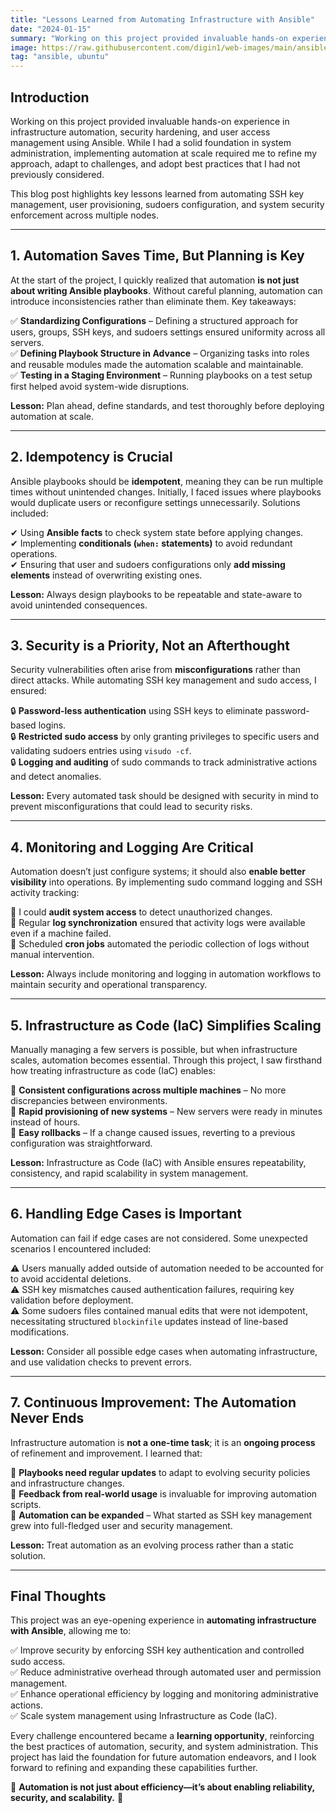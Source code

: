 ```yaml
---
title: "Lessons Learned from Automating Infrastructure with Ansible"
date: "2024-01-15"
summary: "Working on this project provided invaluable hands-on experience in infrastructure automation, security hardening, and user access management using Ansible. While I had a solid foundation in system administration, implementing automation at scale required me to refine my approach, adapt to challenges, and adopt best practices that I had not previously considered."
image: https://raw.githubusercontent.com/digin1/web-images/main/ansible.png
tag: "ansible, ubuntu"
---
```


## Introduction

Working on this project provided invaluable hands-on experience in infrastructure automation, security hardening, and user access management using Ansible. While I had a solid foundation in system administration, implementing automation at scale required me to refine my approach, adapt to challenges, and adopt best practices that I had not previously considered.

This blog post highlights key lessons learned from automating SSH key management, user provisioning, sudoers configuration, and system security enforcement across multiple nodes.

---

## 1. **Automation Saves Time, But Planning is Key**

At the start of the project, I quickly realized that automation **is not just about writing Ansible playbooks**. Without careful planning, automation can introduce inconsistencies rather than eliminate them. Key takeaways:

✅ **Standardizing Configurations** – Defining a structured approach for users, groups, SSH keys, and sudoers settings ensured uniformity across all servers.  
✅ **Defining Playbook Structure in Advance** – Organizing tasks into roles and reusable modules made the automation scalable and maintainable.  
✅ **Testing in a Staging Environment** – Running playbooks on a test setup first helped avoid system-wide disruptions.

**Lesson:** Plan ahead, define standards, and test thoroughly before deploying automation at scale.

---

## 2. **Idempotency is Crucial**

Ansible playbooks should be **idempotent**, meaning they can be run multiple times without unintended changes. Initially, I faced issues where playbooks would duplicate users or reconfigure settings unnecessarily. Solutions included:

✔ Using **Ansible facts** to check system state before applying changes.  
✔ Implementing **conditionals (`when:` statements)** to avoid redundant operations.  
✔ Ensuring that user and sudoers configurations only **add missing elements** instead of overwriting existing ones.

**Lesson:** Always design playbooks to be repeatable and state-aware to avoid unintended consequences.

---

## 3. **Security is a Priority, Not an Afterthought**

Security vulnerabilities often arise from **misconfigurations** rather than direct attacks. While automating SSH key management and sudo access, I ensured:

🔒 **Password-less authentication** using SSH keys to eliminate password-based logins.  
🔒 **Restricted sudo access** by only granting privileges to specific users and validating sudoers entries using `visudo -cf`.  
🔒 **Logging and auditing** of sudo commands to track administrative actions and detect anomalies.

**Lesson:** Every automated task should be designed with security in mind to prevent misconfigurations that could lead to security risks.

---

## 4. **Monitoring and Logging Are Critical**

Automation doesn’t just configure systems; it should also **enable better visibility** into operations. By implementing sudo command logging and SSH activity tracking:

📌 I could **audit system access** to detect unauthorized changes.  
📌 Regular **log synchronization** ensured that activity logs were available even if a machine failed.  
📌 Scheduled **cron jobs** automated the periodic collection of logs without manual intervention.

**Lesson:** Always include monitoring and logging in automation workflows to maintain security and operational transparency.

---

## 5. **Infrastructure as Code (IaC) Simplifies Scaling**

Manually managing a few servers is possible, but when infrastructure scales, automation becomes essential. Through this project, I saw firsthand how treating infrastructure as code (IaC) enables:

🚀 **Consistent configurations across multiple machines** – No more discrepancies between environments.  
🚀 **Rapid provisioning of new systems** – New servers were ready in minutes instead of hours.  
🚀 **Easy rollbacks** – If a change caused issues, reverting to a previous configuration was straightforward.

**Lesson:** Infrastructure as Code (IaC) with Ansible ensures repeatability, consistency, and rapid scalability in system management.

---

## 6. **Handling Edge Cases is Important**

Automation can fail if edge cases are not considered. Some unexpected scenarios I encountered included:

⚠️ Users manually added outside of automation needed to be accounted for to avoid accidental deletions.  
⚠️ SSH key mismatches caused authentication failures, requiring key validation before deployment.  
⚠️ Some sudoers files contained manual edits that were not idempotent, necessitating structured `blockinfile` updates instead of line-based modifications.

**Lesson:** Consider all possible edge cases when automating infrastructure, and use validation checks to prevent errors.

---

## 7. **Continuous Improvement: The Automation Never Ends**

Infrastructure automation is **not a one-time task**; it is an **ongoing process** of refinement and improvement. I learned that:

🔄 **Playbooks need regular updates** to adapt to evolving security policies and infrastructure changes.  
🔄 **Feedback from real-world usage** is invaluable for improving automation scripts.  
🔄 **Automation can be expanded** – What started as SSH key management grew into full-fledged user and security management.

**Lesson:** Treat automation as an evolving process rather than a static solution.

---

## **Final Thoughts**

This project was an eye-opening experience in **automating infrastructure with Ansible**, allowing me to:

✅ Improve security by enforcing SSH key authentication and controlled sudo access.  
✅ Reduce administrative overhead through automated user and permission management.  
✅ Enhance operational efficiency by logging and monitoring administrative actions.  
✅ Scale system management using Infrastructure as Code (IaC).

Every challenge encountered became a **learning opportunity**, reinforcing the best practices of automation, security, and system administration. This project has laid the foundation for future automation endeavors, and I look forward to refining and expanding these capabilities further.

🚀 **Automation is not just about efficiency—it’s about enabling reliability, security, and scalability.** 🚀
